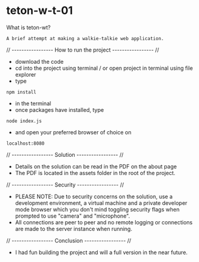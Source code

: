 # teton-w-t-01
What is teton-wt?
```
A brief attempt at making a walkie-talkie web application.
```
// ----------------- How to run the project ----------------- //
- download the code
- cd into the project using terminal / or open project in terminal using file explorer
- type 
```
npm install
```
- in the terminal 
- once packages have installed, type 
```
node index.js
```
- and open your preferred browser of choice on 
```
localhost:8080
```

// ----------------- Solution ----------------- //
- Details on the solution can be read in the PDF on the about page
- The PDF is located in the assets folder in the root of the project.


// ----------------- Security ----------------- //
- PLEASE NOTE: Due to security concerns on the solution, use a development environment, a virtual machine and a private developer mode browser which you don't mind toggling security flags when prompted to use "camera" and "microphone". 
- All connections are peer to peer and no remote logging or connections are made to the server instance when running.

// ----------------- Conclusion ----------------- //
- I had fun building the project and will a full version in the near future.
